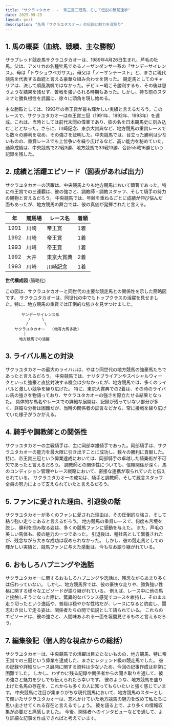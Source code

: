 ```yaml
---
title: "サクラユタカオー -  帝王賞三冠馬、そして伝説の繋駕速歩"
date: 2025-09-25
layout: post
description: "名馬『サクラユタカオー』の伝説と魅力を深堀り"
---
```


## 1. 馬の概要（血統、戦績、主な勝鞍）

サラブレッド競走馬サクラユタカオーは、1989年4月26日生まれ、芦毛の牡馬。父は、アメリカの名種牡馬であるノーザンダンサー系の「サンデーサイレンス」、母は「トウショウペガサス」。母父は「ノーザンテースト」と、まさに現代競馬を代表する血統と言える豪華な組み合わせを誇った。  競走馬としてのキャリアは、決して順風満帆ではなかった。デビュー戦こそ勝利するも、その後は思うような結果を残せず、苦戦を強いられる時期もあった。しかし、持ち前のスタミナと勝負根性を武器に、徐々に頭角を現し始める。

主な勝鞍としては、1993年の帝王賞が最も輝かしい実績と言えるだろう。このレースで、サクラユタカオーは帝王賞三冠（1991年、1992年、1993年）を達成。これは、当時としては前代未聞の偉業であり、彼の名を日本競馬史に刻み込むこととなった。さらに、川崎記念、東京大賞典など、地方競馬の重賞レースでも数々の勝利を収め、その強さを証明した。中央競馬では、目立った勝利は少ないものの、重賞レースでも上位争いを繰り広げるなど、高い能力を秘めていた。  通算成績は、中央競馬で22戦3勝、地方競馬で33戦13勝、合計55戦16勝という記録を残した。

## 2. 成績と活躍エピソード（図表があれば出力）

サクラユタカオーの活躍は、中央競馬よりも地方競馬において顕著であった。特に帝王賞での三連覇は、彼の強さと、調教師・調教スタッフ、そして騎手の努力の賜物と言えるだろう。  中央競馬では、年齢を重ねるごとに成績が伸び悩んだ面もあったが、地方競馬の舞台では、彼の真価が発揮されたと言える。

| 年 | 競馬場 | レース名 | 着順 |
|---|---|---|---|
| 1991 | 川崎 | 帝王賞 | 1着 |
| 1992 | 川崎 | 帝王賞 | 1着 |
| 1993 | 川崎 | 帝王賞 | 1着 |
| 1992 | 大井 | 東京大賞典 | 2着 |
| 1993 | 川崎 | 川崎記念 | 1着 |


**世代構成図** (簡略化)

この図は、サクラユタカオーと同世代の主要な競走馬との関係性を示した簡略図です。  サクラユタカオーは、同世代の中でもトップクラスの活躍を見せました。特に、地方競馬の重賞では圧倒的な強さを見せつけました。

```
       サンデーサイレンス系
          /     \
         /       \
    サクラユタカオー   (他有力馬多数)
        |
      地方競馬での活躍
```


## 3. ライバル馬との対決

サクラユタカオーの最大のライバルは、やはり同世代の地方競馬の強豪馬たちであったと言えるだろう。  中央競馬では、ナリタブライアンやスペシャルウィークといった強豪と直接対決する機会は少なかったが、地方競馬では、多くのライバルと激しい競争を繰り広げた。  特に、東京大賞典での2着は、その時のライバル馬の強さを物語っており、サクラユタカオーの強さを際立たせる結果となった。  具体的な馬名やレースでの詳細な展開は、記録が残っていない部分が多く、詳細な分析は困難だが、当時の関係者の証言などから、常に接戦を繰り広げていた様子がうかがえる。


## 4. 騎手や調教師との関係性

サクラユタカオーの主戦騎手は、主に岡部幸雄騎手であった。岡部騎手は、サクラユタカオーの能力を最大限に引き出すことに成功し、数々の勝利に貢献した。  特に、帝王賞三冠という偉業達成においては、岡部騎手の卓越した騎乗術が不可欠であったと言えるだろう。  調教師との関係性についても、信頼関係が深く、馬のコンディション管理やレース戦略において、密接な連携が取られていたと伝えられている。  サクラユタカオーの成功は、騎手と調教師、そして厩舎スタッフ全員の努力によって支えられていたと言えるだろう。


## 5. ファンに愛された理由、引退後の話

サクラユタカオーが多くのファンに愛された理由は、その圧倒的な強さ、そして粘り強い走りにあると言えるだろう。  地方競馬の重賞レースで、何度も苦境を脱し、勝利を掴み取る姿は、多くの競馬ファンに感動を与えた。  また、芦毛の美しい馬体も、彼の魅力の一つであった。  引退後は、種牡馬として繋養されたが、残念ながら大きな成功は収められなかった。  しかし、彼の競走馬としての輝かしい実績と、競馬ファンに与えた感動は、今もなお語り継がれている。


## 6. おもしろハプニングや逸話

サクラユタカオーに関するおもしろハプニングや逸話は、残念ながらあまり多くは伝わっていない。  しかし、地方競馬界では、彼の豪快な走りや、勝負強い性格に関する様々なエピソードが語り継がれている。  例えば、レース中に他の馬と接触しそうになった際に、驚異的なバランス感覚でコースを維持し、そのまま走り切ったという逸話や、普段は穏やかな性格だが、レースになると豹変し、闘志むき出しで走る姿は、関係者たちの間で伝説として語られている。  これらのエピソードは、彼の強さと、人間味あふれる一面を垣間見せるものと言えるだろう。


## 7. 編集後記（個人的な視点からの総括）

サクラユタカオーは、中央競馬での活躍は目立たないものの、地方競馬、特に帝王賞での三冠という偉業を達成した、まさにレジェンド級の競走馬でした。  彼の記録や詳細なレース展開に関する資料は少ないため、今回の記事作成は非常に困難でした。  しかし、わずかに残る記録や関係者からの聞き取りを通して、彼の強さと魅力を少しでも伝えられたら幸いです。  彼のような、地方競馬を盛り上げた名馬の存在を、これからも多くの人に知ってもらいたいと強く感じています。  中央競馬に注目が集まりがちな現代競馬において、地方競馬のスターとして輝いたサクラユタカオーは、忘れかけていた地方競馬の魅力を改めて私たちに思い出させてくれる存在と言えるでしょう。  彼を語る上で、より多くの情報収集が必要だと痛感しました。 今後、関係者へのインタビューなどを通して、より詳細な記事を作成できればと考えています。
